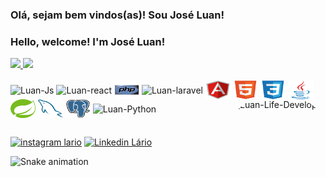 ### Olá, sejam bem vindos(as)! Sou José Luan!
### Hello, welcome! I'm José Luan!

<div>
  <a href="https://github.com/jose-luan19">
  <img height="180em" src="https://github-readme-stats.vercel.app/api?username=jose-luan19&show_icons=true&theme=github_dark&include_all_commits=true&count_private=true"/>
  <img height="180em" src="https://github-readme-stats.vercel.app/api/top-langs/?username=jose-luan19&layout=compact&langs_count=7&theme=github_dark"/></a>
</div>

<div style="display: inline_block"><br>
  <img align="center" alt="Luan-Js" height="30" width="40" src="https://cdn.jsdelivr.net/gh/devicons/devicon/icons/javascript/javascript-original.svg">
  <img align="center" alt="Luan-react" height="30" width="40" src="https://cdn.jsdelivr.net/gh/devicons/devicon/icons/react/react-original.svg">
  <img align="center" alt="Luan-php" height="30" width="40" src="https://raw.githubusercontent.com/devicons/devicon/master/icons/php/php-original.svg">
  <img align="center" alt="Luan-laravel" height="30" width="40" src="https://upload.wikimedia.org/wikipedia/commons/thumb/9/9a/Laravel.svg/1969px-Laravel.svg.png">
  <img align="center" alt="Luan-Angular" height="30" width="40" src="https://raw.githubusercontent.com/devicons/devicon/master/icons/angularjs/angularjs-original.svg">
  <img align="center" alt="Luan-HTML" height="30" width="40" src="https://raw.githubusercontent.com/devicons/devicon/master/icons/html5/html5-original.svg">
  <img align="center" alt="Luan-CSS" height="30" width="40" src="https://raw.githubusercontent.com/devicons/devicon/master/icons/css3/css3-original.svg">
  <img align="center" alt="Luan-Java" height="30" width="40" src="https://raw.githubusercontent.com/devicons/devicon/master/icons/java/java-original.svg">
  <img align="center" alt="Luan-Spring-Boot" height="30" width="40" src="https://raw.githubusercontent.com/devicons/devicon/master/icons/spring/spring-original.svg">
  <img align="center" alt="Luan-Mysql" height="30" width="40" src="https://raw.githubusercontent.com/devicons/devicon/master/icons/mysql/mysql-original.svg">
  <img align="center" alt="Luan-Postgresql" height="30" width="40" src="https://raw.githubusercontent.com/devicons/devicon/master/icons/postgresql/postgresql-original.svg">
  <img align="center" alt="Luan-Python" height="30" width="40" src="https://cdn.jsdelivr.net/gh/devicons/devicon/icons/python/python-original.svg">
  <img align="right" alt="Luan-Life-Developer" height="150" style="border-radius:50px;" src="http://clubedosgeeks.com.br/wp-content/uploads/2016/01/dormrm.gif">
</div>

##
 
<div> 
   <a href="https://instagram.com/jose_luan19" target="_blank"><img src="https://img.shields.io/badge/-Instagram-%23E4405F?style=for-the-badge&logo=instagram&logoColor=white" target="_blank" alt="instagram lario"></a>
  <a href="https://www.linkedin.com/in/josé-luan-298459180" target="_blank"><img src="https://img.shields.io/badge/-LinkedIn-%230077B5?style=for-the-badge&logo=linkedin&logoColor=white" target="_blank" alt="Linkedin Lário"></a>
  
  ![Snake animation](https://github.com/jose-luan19/jose-luan19/blob/output/github-contribution-grid-snake.svg)
</div>
